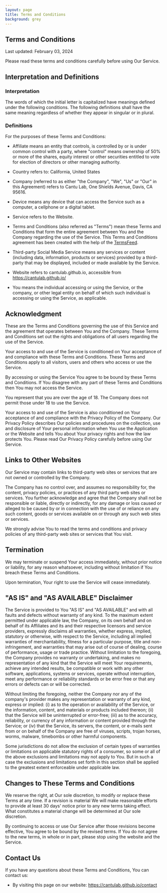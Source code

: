 ```yaml
---
layout: page
title: Terms and Conditions
background: grey
---
```


<div class="col-lg-12 text-center">
	<h2 class="section-heading text-uppercase">Terms and Conditions</h2>
</div>

Last updated: February 03, 2024

Please read these terms and conditions carefully before using Our Service.

## Interpretation and Definitions  
### Interpretation  

The words of which the initial letter is capitalized have meanings defined under the following conditions. The following definitions shall have the same meaning regardless of whether they appear in singular or in plural.

### Definitions  

For the purposes of these Terms and Conditions:

  * Affiliate means an entity that controls, is controlled by or is under common control with a party, where "control" means ownership of 50% or more of the shares, equity interest or other securities entitled to vote for election of directors or other managing authority.

  * Country refers to: California, United States

  * Company (referred to as either "the Company", "We", "Us" or "Our" in this Agreement) refers to Cantu Lab, One Shields Avenue, Davis, CA 95616.

  * Device means any device that can access the Service such as a computer, a cellphone or a digital tablet.

  * Service refers to the Website.

  * Terms and Conditions (also referred as "Terms") mean these Terms and Conditions that form the entire agreement between You and the Company regarding the use of the Service. This Terms and Conditions agreement has been created with the help of the [TermsFeed](https://www.termsfeed.com).

  * Third-party Social Media Service means any services or content (including data, information, products or services) provided by a third-party that may be displayed, included or made available by the Service.

  * Website refers to cantulab.github.io, accessible from <https://cantulab.github.io/>

  * You means the individual accessing or using the Service, or the company, or other legal entity on behalf of which such individual is accessing or using the Service, as applicable.


## Acknowledgment  

These are the Terms and Conditions governing the use of this Service and the agreement that operates between You and the Company. These Terms and Conditions set out the rights and obligations of all users regarding the use of the Service.

Your access to and use of the Service is conditioned on Your acceptance of and compliance with these Terms and Conditions. These Terms and Conditions apply to all visitors, users and others who access or use the Service.

By accessing or using the Service You agree to be bound by these Terms and Conditions. If You disagree with any part of these Terms and Conditions then You may not access the Service.

You represent that you are over the age of 18. The Company does not permit those under 18 to use the Service.

Your access to and use of the Service is also conditioned on Your acceptance of and compliance with the Privacy Policy of the Company. Our Privacy Policy describes Our policies and procedures on the collection, use and disclosure of Your personal information when You use the Application or the Website and tells You about Your privacy rights and how the law protects You. Please read Our Privacy Policy carefully before using Our Service.

## Links to Other Websites  

Our Service may contain links to third-party web sites or services that are not owned or controlled by the Company.

The Company has no control over, and assumes no responsibility for, the content, privacy policies, or practices of any third party web sites or services. You further acknowledge and agree that the Company shall not be responsible or liable, directly or indirectly, for any damage or loss caused or alleged to be caused by or in connection with the use of or reliance on any such content, goods or services available on or through any such web sites or services.

We strongly advise You to read the terms and conditions and privacy policies of any third-party web sites or services that You visit.

## Termination  

We may terminate or suspend Your access immediately, without prior notice or liability, for any reason whatsoever, including without limitation if You breach these Terms and Conditions.

Upon termination, Your right to use the Service will cease immediately.

## "AS IS" and "AS AVAILABLE" Disclaimer  

The Service is provided to You "AS IS" and "AS AVAILABLE" and with all faults and defects without warranty of any kind. To the maximum extent permitted under applicable law, the Company, on its own behalf and on behalf of its Affiliates and its and their respective licensors and service providers,
expressly disclaims all warranties, whether express, implied, statutory or otherwise, with respect to the Service, including all implied warranties of merchantability, fitness for a particular purpose, title and non-infringement, and warranties that may arise out of course of dealing, course of performance, usage or trade practice. Without limitation to the foregoing, the Company provides no warranty or undertaking, and makes no representation of any kind that the Service will meet Your requirements, achieve any intended results, be compatible or work with any other software, applications, systems or services, operate without interruption, meet any performance or reliability standards or be error free or that any errors or defects can or will be corrected.

Without limiting the foregoing, neither the Company nor any of the company's provider makes any representation or warranty of any kind, express or implied: (i) as to the operation or availability of the Service, or the information, content, and materials or products included thereon; (ii) that the Service will be uninterrupted or error-free; (iii) as to the accuracy, reliability, or currency of any information or content provided through the Service; or (iv) that the Service, its servers, the content, or e-mails sent from or on behalf of the Company are free of viruses, scripts, trojan horses, worms, malware, timebombs or other harmful components.

Some jurisdictions do not allow the exclusion of certain types of warranties or limitations on applicable statutory rights of a consumer, so some or all of the above exclusions and limitations may not apply to You. But in such a case the exclusions and limitations set forth in this section shall be applied to the greatest extent enforceable under applicable law.

## Changes to These Terms and Conditions  

We reserve the right, at Our sole discretion, to modify or replace these Terms at any time. If a revision is material We will make reasonable efforts to provide at least 30 days' notice prior to any new terms taking effect. What constitutes a material change will be determined at Our sole discretion.

By continuing to access or use Our Service after those revisions become effective, You agree to be bound by the revised terms. If You do not agree to the new terms, in whole or in part, please stop using the website and the Service.

## Contact Us  

If you have any questions about these Terms and Conditions, You can contact us:

  * By visiting this page on our website: <https://cantulab.github.io/contact>

